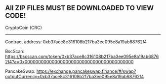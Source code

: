 All ZIP FILES MUST BE DOWNLOADED TO VIEW CODE!
----------------------------------------------------------------------------------------------------------------------------------------------------------
CryptoCoin (CRC)

---

Contract address: 0xb37ace8c316108b217ba3ee095e8a19ab68762f4

BscScan: https://bscscan.com/token/0xb37ace8c316108b217ba3ee095e8a19ab68762f4?a=0x0000000000000000000000000000000000000000

PancakeSwap: https://exchange.pancakeswap.finance/#/swap?outputCurrency=0xb37ace8c316108b217ba3ee095e8a19ab68762f4
